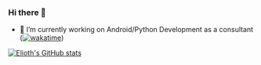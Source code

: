 ### Hi there 👋

- 🔭 I’m currently working on Android/Python Development as a consultant
([![wakatime](https://wakatime.com/badge/user/2ccf60ae-f7f2-4096-843e-94ea73127c28.svg)](https://wakatime.com/@2ccf60ae-f7f2-4096-843e-94ea73127c28))

[![Elioth's GitHub stats](https://github-readme-stats.vercel.app/api?username=EliothMonroy)](https://github.com/anuraghazra/github-readme-stats)
